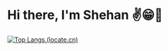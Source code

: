 # Hi there, I'm Shehan ✌️😁🚀


[![Top Langs](https://github-readme-stats.vercel.app/api/top-langs/?username=shehandilusanka97&layout=donut-vertical),(locate.cn)](https://github.com/anuraghazra/github-readme-stats)

